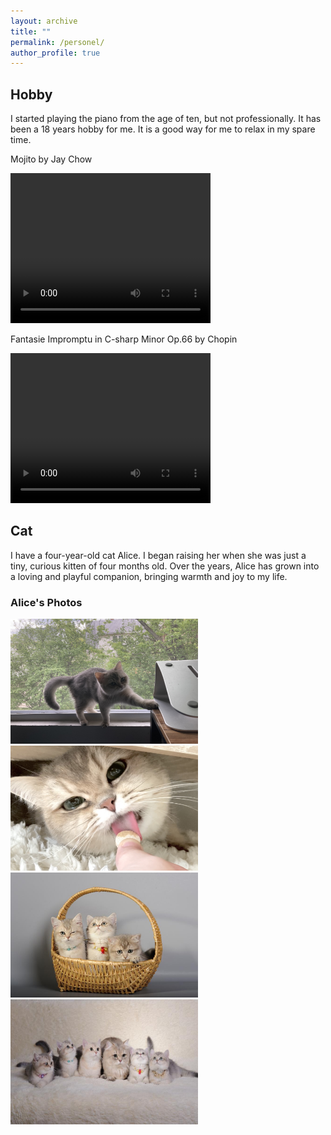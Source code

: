 ```yaml
---
layout: archive
title: ""
permalink: /personel/
author_profile: true
---
```



**Hobby**
------
I started playing the piano from the age of ten, but not professionally. It has been a 18 years hobby for me. It is a good way for me to relax in my spare time.

Mojito by Jay Chow

<video width="320" height="240" controls>
    <source src="/images/mojito.mp4" type="video/mp4">
</video>

Fantasie Impromptu in C-sharp Minor Op.66 by Chopin

<video width="320" height="240" controls>
    <source src="/images/Chophin.mp4" type="video/mp4">
</video>

**Cat**
------

I have a four-year-old cat Alice. I began raising her when she was just a tiny, curious kitten of four months old. Over the years, Alice has grown into a loving and playful companion, bringing warmth and joy to my life. 


### Alice's Photos

<img src="/images/Alice1.jpg" alt="Alice enjoying her day" width="300" height="200">

<img src="/images/Alice3.JPG" alt="Alice being playful" width="300" height="200">

<img src="/images/Alice4.JPG" alt="Alice being playful" width="300" height="200">

<img src="/images/Alice5.JPG" alt="Alice being playful" width="300" height="200">



<!-- 
**Twitter Sentiment Analysis with Recurrent Neural Networks**
------
We implemented a recurrent neural network (LSTM) based on TensorFlow for the task of sentiment analysis on natural language data. Sentiment analysis refers to the natural language processing task of classifying some collection of the text by its polarity. We analyzed the data from Twitter ([Sentiment140 dataset](http://www.sentiment140.com/)) and try to classify it as either "positive" or "negative". The tweets can be viewed as sequences of words in natural language and form the sequantial input to the RNN model. The goal is to understand the attitude of the person that generates the text.

<div align="center">
<img src='/images/RNN.png'>
</div>
-->
